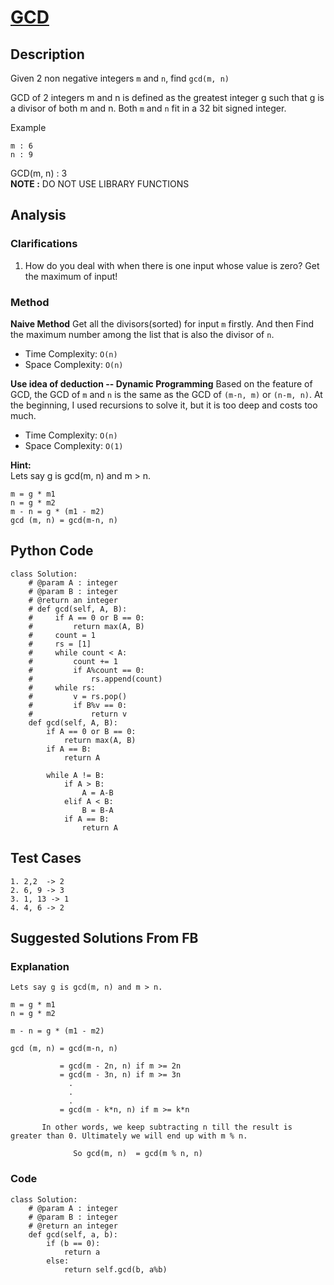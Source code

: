 # [GCD](https://codelab.interviewbit.com/problems/gcd/)

## Description
Given 2 non negative integers `m` and `n`, find `gcd(m, n)`

GCD of 2 integers m and n is defined as the greatest integer g such that g is a divisor of both m and n.
Both `m` and `n` fit in a 32 bit signed integer.

Example

~~~
m : 6
n : 9
~~~
GCD(m, n) : 3   
**NOTE :** DO NOT USE LIBRARY FUNCTIONS
## Analysis
### Clarifications
1. How do you deal with when there is one input whose value is zero? Get the maximum of input!

### Method
**Naive Method**  Get all the divisors(sorted) for input `m` firstly. And then Find the maximum number among the list that is also the divisor of `n`.

* Time Complexity: `O(n)`
* Space Complexity: `O(n)`

**Use idea of deduction -- Dynamic Programming** Based on the feature of GCD, the GCD of `m` and `n` is the same as the GCD of `(m-n, m)` or `(n-m, n)`. At the beginning, I used recursions to solve it, but it is too deep and costs too much.

* Time Complexity: `O(n)`
* Space Complexity: `O(1)`

**Hint:**  
Lets say g is gcd(m, n) and m > n.

~~~
m = g * m1
n = g * m2
m - n = g * (m1 - m2)
gcd (m, n) = gcd(m-n, n)
~~~



## Python Code
~~~
class Solution:
    # @param A : integer
    # @param B : integer
    # @return an integer
    # def gcd(self, A, B):
    #     if A == 0 or B == 0:
    #         return max(A, B)
    #     count = 1
    #     rs = [1]
    #     while count < A:
    #         count += 1
    #         if A%count == 0:
    #             rs.append(count)
    #     while rs:
    #         v = rs.pop()
    #         if B%v == 0:
    #             return v
    def gcd(self, A, B):
        if A == 0 or B == 0:
            return max(A, B)
        if A == B:
            return A
            
        while A != B:
            if A > B:
                A = A-B
            elif A < B:
                B = B-A
            if A == B:
                return A
~~~

## Test Cases

~~~
1. 2,2  -> 2
2. 6, 9 -> 3
3. 1, 13 -> 1
4. 4, 6 -> 2
~~~

## Suggested Solutions From FB

### Explanation
~~~
Lets say g is gcd(m, n) and m > n.

m = g * m1
n = g * m2

m - n = g * (m1 - m2)

gcd (m, n) = gcd(m-n, n)

           = gcd(m - 2n, n) if m >= 2n
           = gcd(m - 3n, n) if m >= 3n 
             .
             .
             .
           = gcd(m - k*n, n) if m >= k*n
           
       In other words, we keep subtracting n till the result is greater than 0. Ultimately we will end up with m % n.
       
              So gcd(m, n)  = gcd(m % n, n) 
~~~

### Code

~~~
class Solution:
    # @param A : integer
    # @param B : integer
    # @return an integer
    def gcd(self, a, b):
        if (b == 0):
		    return a
        else:
		    return self.gcd(b, a%b)
~~~